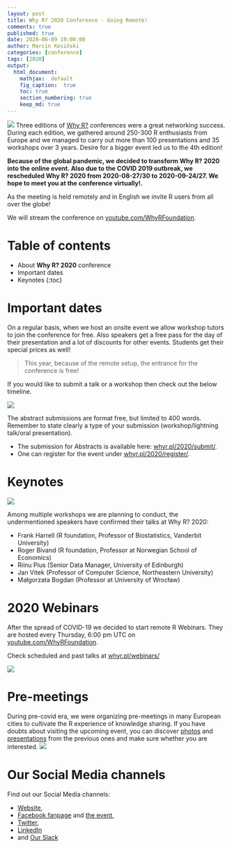 ```yaml
---
layout: post
title: Why R? 2020 Conference - Going Remote!
comments: true
published: true
date: 2020-06-09 19:00:00
author: Marcin Kosiński
categories: [conference]
tags: [2020]
output:
  html_document:
    mathjax:  default
    fig_caption:  true
    toc: true
    section_numbering: true
    keep_md: true
---
```


<img src="/foundation/images/fulls/whyr2020/updated_cover2020_small.jpg" class="fit image"> Three editions of [Why R?](http://whyr.pl/) conferences were a great networking success. During each edition, we gathered around 250-300 R enthusiasts from Europe and we managed to carry out more than 100 presentations and 35 workshops over 3 years. Desire for a bigger event led us to the 4th edition!

**Because of the global pandemic, we decided to transform Why R? 2020 into the online event. Also due to the COVID 2019 outbreak, we rescheduled Why R? 2020 from 2020-08-27/30 to 2020-09-24/27. We hope to meet you at the conference virtually!.**

As the meeting is held remotely and in English we invite R users from all over the globe!

We will stream the conference on [youtube.com/WhyRFoundation](youtube.com/WhyRFoundation).

# Table of contents

* About **Why R? 2020** conference
* Important dates
* Keynotes
{:toc}

# Important dates

On a regular basis, when we host an onsite event we allow workshop tutors to join the conference for free.
Also speakers get a free pass for the day of their presentation and a lot of discounts for other events.
Students get their special prices as well!

> This year, because of the remote setup, the entrance for the conference is free!

If you would like to submit a talk or a workshop then check out the below timeline.

<img src="/foundation/images/fulls/whyr2020/timeline_covid.JPG" class="fit image">

The abstract submissions are format free, but limited to 400 words. Remember to state clearly a type of your submission (workshop/lightning talk/oral presentation). 

- The submission for Abstracts is available here: [whyr.pl/2020/submit/](http://2020.whyr.pl/submit/). 
- One can register for the event under [whyr.pl/2020/register/](http://2020.whyr.pl/register/).

# Keynotes

<img src="/foundation/images/fulls/whyr2020/all_keynotes.JPG" class="fit image">

Among multiple workshops we are planning to conduct, the undermentioned speakers have confirmed their talks at Why R? 2020: 
- Frank Harrell (R foundation, Professor of Biostatistics, Vanderbit University)
- Roger Bivand (R foundation, Professor at Norwegian School of Economics)
- Riinu Pius (Senior Data Manager, University of Edinburgh)
- Jan Vitek (Professor of Computer Science, Northeastern University)
- Małgorzata Bogdan (Professor at University of Wrocław)


# 2020 Webinars

After the spread of COVID-19 we decided to start remote R Webinars. They are hosted every Thursday, 6:00 pm UTC on [youtube.com/WhyRFoundation](youtube.com/WhyRFoundation).

Check scheduled and past talks at [whyr.pl/webinars/](http://whyr.pl/webinars/)

<img src="/foundation/images/fulls/whyr2020/webinars.jpg" class="fit image">

# Pre-meetings

During pre-covid era, we were organizing pre-meetings in many European cities to cultivate the R experience of knowledge sharing. If you have doubts about visiting the upcoming event, you can discover [photos](https://www.facebook.com/pg/whyRconf/photos/?tab=albums&ref=page_internal) and [presentations](https://www.youtube.com/playlist?list=PLKMUlj_pGn_mlL_Cvpl-H74EP6kftq76J) from the previous ones and make sure whether you are interested.
<img src="https://2020.whyr.pl/img/meetings.jpg" class="fit image">

# Our Social Media channels

Find out our Social Media channels: 
- [Website](http://whyr.pl/2020/), 
- [Facebook fanpage](https://www.facebook.com/whyRconf/) and [the event](https://www.facebook.com/events/338207787063345/), 
- [Twitter](https://twitter.com/whyRconf), 
- [LinkedIn](https://www.linkedin.com/company/why-r/) 
- and [Our Slack](https://join.slack.com/t/whyr/shared_invite/enQtNzcwMjExODk0NzM3LTRkMjhkYzliYzc5MGJhMzRlMzc1YzM0ZWJmNjM4MGNmMmM0MzYzZWJjYjhkZWM4ODA3MGY4MTUwNmJhMGNjNmY)

